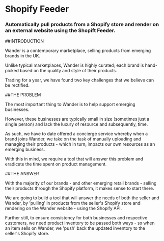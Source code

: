 # Shopify Feeder

### Automatically pull products from a Shopify store and render on an external website using the Shopift Feeder. 

##INTRODUCTION

Wander is a contemporary marketplace, selling products from emerging brands in the UK.

Unlike typical marketplaces, Wander is highly curated; each brand is hand-picked based on the quality and style of their products.

Trading for a year, we have found two key challenges that we believe can be rectified.

##THE PROBLEM

The most important thing to Wander is to help support emerging businesses. 

However, these businesses are typically small in size (sometimes just a single person) and lack the luxury of resource and subsequently, time.

As such, we have to date offered a concierge service whereby when a brand joins Wander, we take on the task of manually uploading and managing their products - which in turn, impacts our own resources as an emerging business.

With this in mind, we require a tool that will answer this problem and eradicate the time spent on product management.

##THE ANSWER

With the majority of our brands - and other emerging retail brands - selling their products through the Shopify platform, it makes sense to start there.

We are going to build a tool that will answer the needs of both the seller and Wander, by 'pulling' in products from the seller's Shopify store and rendering on the Wander website - using the Shopify API.

Further still, to ensure consistency for both businesses and respective customers, we need product inventory to be passed both ways - so when an item sells on Wander, we 'push' back the updated inventory to the seller's Shopify store.
